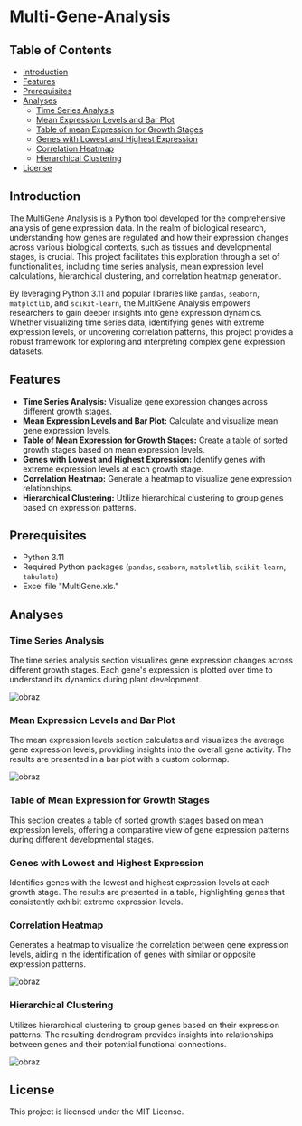 # Multi-Gene-Analysis

## Table of Contents

- [Introduction](#introduction)
- [Features](#features)
- [Prerequisites](#prerequisites)
- [Analyses](#analyses)
  - [Time Series Analysis](#time-series-analysis)
  - [Mean Expression Levels and Bar Plot](#mean-expression-levels-and-bar-plot)
  - [Table of mean Expression for Growth Stages](#table-of-mean-expression-for-growth-stages)
  - [Genes with Lowest and Highest Expression](#genes-with-lowest-and-highest-expression)
  - [Correlation Heatmap](#correlation-heatmap)
  - [Hierarchical Clustering](#hierarchical-clustering)
- [License](#license)


## Introduction

The MultiGene Analysis is a Python tool developed for the comprehensive analysis of gene expression data. In the realm of biological research, understanding how genes are regulated and how their expression changes across various biological contexts, such as tissues and developmental stages, is crucial. This project facilitates this exploration through a set of functionalities, including time series analysis, mean expression level calculations, hierarchical clustering, and correlation heatmap generation. 

By leveraging Python 3.11 and popular libraries like `pandas`, `seaborn`, `matplotlib`, and `scikit-learn`, the MultiGene Analysis empowers researchers to gain deeper insights into gene expression dynamics. Whether visualizing time series data, identifying genes with extreme expression levels, or uncovering correlation patterns, this project provides a robust framework for exploring and interpreting complex gene expression datasets.


## Features

- **Time Series Analysis:** Visualize gene expression changes across different growth stages.
- **Mean Expression Levels and Bar Plot:** Calculate and visualize mean gene expression levels.
- **Table of Mean Expression for Growth Stages:** Create a table of sorted growth stages based on mean expression levels.
- **Genes with Lowest and Highest Expression:** Identify genes with extreme expression levels at each growth stage.
- **Correlation Heatmap:** Generate a heatmap to visualize gene expression relationships.
- **Hierarchical Clustering:** Utilize hierarchical clustering to group genes based on expression patterns.


## Prerequisites

- Python 3.11
- Required Python packages (`pandas`, `seaborn`, `matplotlib`, `scikit-learn`, `tabulate`)
- Excel file "MultiGene.xls."


## Analyses

### Time Series Analysis
The time series analysis section visualizes gene expression changes across different growth stages. Each gene's expression is plotted over time to understand its dynamics during plant development.

![obraz](https://github.com/agnieszkacieciwa/Multi-Gene-Analysis/assets/88035266/582a5924-d003-4dc7-bf8b-0baf237448b5)

### Mean Expression Levels and Bar Plot
The mean expression levels section calculates and visualizes the average gene expression levels, providing insights into the overall gene activity. The results are presented in a bar plot with a custom colormap.

![obraz](https://github.com/agnieszkacieciwa/Multi-Gene-Analysis/assets/88035266/b5f36aa5-6c9f-4831-bbca-837fee0c2d06)

### Table of Mean Expression for Growth Stages
This section creates a table of sorted growth stages based on mean expression levels, offering a comparative view of gene expression patterns during different developmental stages.

### Genes with Lowest and Highest Expression
Identifies genes with the lowest and highest expression levels at each growth stage. The results are presented in a table, highlighting genes that consistently exhibit extreme expression levels.

### Correlation Heatmap
Generates a heatmap to visualize the correlation between gene expression levels, aiding in the identification of genes with similar or opposite expression patterns.

![obraz](https://github.com/agnieszkacieciwa/Multi-Gene-Analysis/assets/88035266/4ea963bb-7277-41d2-a3f8-6ac0b5327dc9)

### Hierarchical Clustering
Utilizes hierarchical clustering to group genes based on their expression patterns. The resulting dendrogram provides insights into relationships between genes and their potential functional connections.

![obraz](https://github.com/agnieszkacieciwa/Multi-Gene-Analysis/assets/88035266/51cded44-b763-4d9d-b2cd-f01e17303f89)


## License

This project is licensed under the MIT License.

